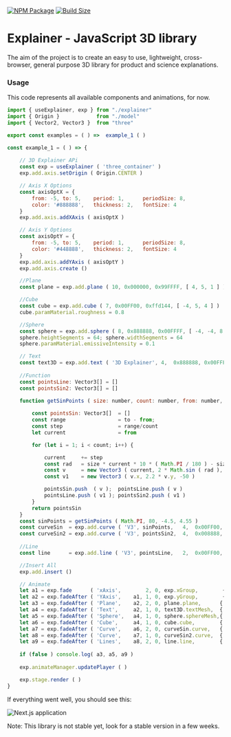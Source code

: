 [![NPM Package][npm]][npm-url]
[![Build Size][build-size]][build-size-url]

# Explainer - JavaScript 3D library

The aim of the project is to create an easy to use, lightweight, cross-browser, general purpose 3D library for product and science explanations. 

### Usage ###

This code represents all available components and animations, for now.

```javascript
import { useExplainer, exp } from "./explainer"
import { Origin }            from "./model"
import { Vector2, Vector3 }  from "three"

export const examples = ( ) =>  example_1 ( )

const example_1 = ( ) => {
    
    // 3D Explainer APi 
    const exp = useExplainer ( 'three_container' )
    exp.add.axis.setOrigin ( Origin.CENTER )

    // Axis X Options
    const axisOptX = {
        from: -5, to: 5,    period: 1,      periodSize: 8,
        color: '#888888',   thickness: 2,   fontSize: 4
    }
	exp.add.axis.addXAxis ( axisOptX )

    // Axis Y Options
    const axisOptY = { 
        from: -5, to: 5,    period: 1,      periodSize: 8,
        color: '#448888',   thickness: 2,   fontSize: 4
    }
    exp.add.axis.addYAxis ( axisOptY )
	exp.add.axis.create ()

    //Plane
    const plane = exp.add.plane ( 10, 0x000000, 0x99FFFF, [ 4, 5, 1 ] )    

    //Cube
    const cube = exp.add.cube ( 7, 0x00FF00, 0xffd144, [ -4, 5, 4 ] )
    cube.paramMaterial.roughness = 0.8

    //Sphere
    const sphere = exp.add.sphere ( 8, 0x888888, 0x00FFFF, [ -4, -4, 8 ] )
    sphere.heightSegments = 64; sphere.widthSegments = 64
    sphere.paramMaterial.emissiveIntensity = 0.1    

    // Text 
    const text3D = exp.add.text ( '3D Explainer', 4,  0x888888, 0x00FFFF, [ 4, -4.5, 0 ] )
    
    //Function
    const pointsLine: Vector3[] = []
    const pointsSin2: Vector3[] = []

    function getSinPoints ( size: number, count: number, from: number, to: number ) {
        
        const pointsSin: Vector3[]  = []
        const range                 = to - from; 
        const step                  = range/count
        let current                 = from

        for (let i = 1; i < count; i++) {

            current     += step            
            const rad   = size * current * 10 * ( Math.PI / 180 ) - size
            const v     = new Vector3 ( current, 2 * Math.sin ( rad ), 0  )
            const v1    = new Vector3 ( v.x, 2.2 * v.y, -50 )

            pointsSin.push  ( v );  pointsLine.push ( v )
            pointsLine.push ( v1 ); pointsSin2.push ( v1 )
        }
        return pointsSin        
    }
    const sinPoints = getSinPoints ( Math.PI, 80, -4.5, 4.55 )
    const curveSin  = exp.add.curve ( 'V3', sinPoints,   4,  0x00FF00, 0xffd144, )
    const curveSin2 = exp.add.curve ( 'V3', pointsSin2,  4,  0x008888, 0x000000, )
 
    //Line
    const line      = exp.add.line ( 'V3', pointsLine,   2,  0x00FF00, 0xffd144, )

    //Insert All
    exp.add.insert ()

    // Animate 
    let a1 = exp.fade      ( 'xAxis',        2, 0, exp.xGroup,        { x: -10, y: 0, z: 0 }, { x: 0, y: 0, z: 0 },   { from: 0, to: 1 } )
    let a2 = exp.fadeAfter ( 'YAxis',    a1, 1, 0, exp.yGroup,        { x: 0, y: -10, z: 0 }, { x: 0, y: 0, z: 0 },   { from: 0, to: 1 } )
    let a3 = exp.fadeAfter ( 'Plane',    a2, 2, 0, plane.plane,      { x: 6, y: 6, z: 0 },   { x: 4, y: 5, z: 1 },   { from: 0, to: 1 } )
    let a4 = exp.fadeAfter ( 'Text',     a2, 1, 0, text3D.textMesh,  { x: 6, y: -6, z: 0 },  { x: 4, y: -4.5, z: 0 },{ from: 0, to: 1 } )
    let a5 = exp.fadeAfter ( 'Sphere',   a4, 1, 0, sphere.sphereMesh,{ x: -6, y: -6, z: 0 }, { x: -4, y: -4, z: 8 }, { from: 0, to: 1 } )
    let a6 = exp.fadeAfter ( 'Cube',     a4, 1, 0, cube.cube,        { x: -6, y: 6, z: 0 },  { x: -4, y: 5, z: 4 },  { from: 0, to: 1 } )
    let a7 = exp.fadeAfter ( 'Curve',    a6, 2, 0, curveSin.curve,   { x: 0, y: 0, z: 0 },   { x: 0, y: 0, z: 0 },   { from: 0, to: 1 } )
    let a8 = exp.fadeAfter ( 'Curve',    a7, 1, 0, curveSin2.curve,  { x: 0, y: 0, z: 0 },   { x: 0, y: 0, z: 0 },   { from: 0, to: 1 } )
    let a9 = exp.fadeAfter ( 'Lines',    a8, 2, 0, line.line,        { x: 0, y: 0, z: 0 },   { x: 0, y: 0, z: 0 },   { from: 0, to: 1 } )
    
    if (false ) console.log( a3, a5, a9 ) 
    
    exp.animateManager.updatePlayer ( )

    exp.stage.render ( )
}
```

If everything went well, you should see this:

![Next.js application](https://mathdoc.mapalchemy.com/logo_big.png)

Note: This library is not stable yet, look for a stable version in a few weeks.



[npm]: https://img.shields.io/npm/v/@mapalchemy/explainer
[npm-url]: https://www.npmjs.com/package/@mapalchemy/explainer
[build-size]: https://badgen.net/bundlephobia/minzip/@mapalchemy/explainer
[build-size-url]: https://bundlephobia.com/result?p=@mapalchemy/explainer